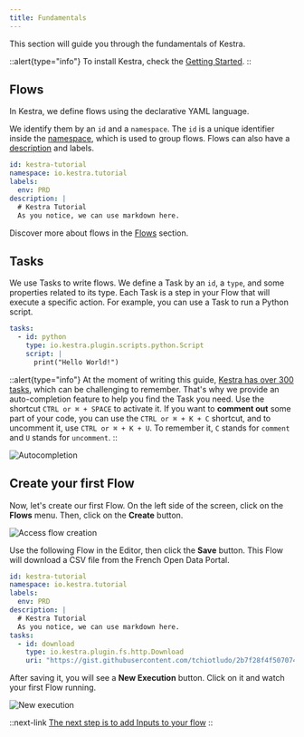 ```yaml
---
title: Fundamentals
---
```


This section will guide you through the fundamentals of Kestra.

::alert{type="info"}
To install Kestra, check the [Getting Started](../01.getting-started.md).
::

## Flows

In Kestra, we define flows using the declarative YAML language.

We identify them by an `id` and a `namespace`. The `id` is a unique identifier inside the [namespace](../03.concepts/01.flows.md#namespace), which is used to group flows. Flows can also have a [description](../05.developer-guide/01.flow.md#document-your-flow) and labels.

```yaml
id: kestra-tutorial
namespace: io.kestra.tutorial
labels:
  env: PRD
description: |
  # Kestra Tutorial
  As you notice, we can use markdown here.
```

Discover more about flows in the [Flows](../05.developer-guide/01.flow.md) section.

## Tasks

We use Tasks to write flows. We define a Task by an `id`, a `type`, and some properties related to its type. Each Task is a step in your Flow that will execute a specific action. For example, you can use a Task to run a Python script.

```yaml
tasks:
  - id: python
    type: io.kestra.plugin.scripts.python.Script
    script: |
      print("Hello World!")
```

::alert{type="info"}
At the moment of writing this guide, [Kestra has over 300 tasks](../../plugins/index.md), which can be challenging to remember. That's why we provide an auto-completion feature to help you find the Task you need. Use the shortcut `CTRL or ⌘ + SPACE` to activate it. If you want to **comment out** some part of your code, you can use the `CTRL or ⌘ + K + C` shortcut, and to uncomment it, use `CTRL or ⌘ + K + U`. To remember it, `C` stands for `comment` and `U` stands for `uncomment`. 
::

![Autocompletion](/docs/tutorial/fundamentals/autocomplete.gif)

## Create your first Flow

Now, let's create our first Flow. On the left side of the screen, click on the **Flows** menu.
Then, click on the **Create** button.

![Access flow creation](/docs/tutorial/fundamentals/create-button.png)

Use the following Flow in the Editor, then click the **Save** button.
This Flow will download a CSV file from the French Open Data Portal.

```yaml
id: kestra-tutorial
namespace: io.kestra.tutorial
labels:
  env: PRD
description: |
  # Kestra Tutorial
  As you notice, we can use markdown here.
tasks:
  - id: download
    type: io.kestra.plugin.fs.http.Download
    uri: "https://gist.githubusercontent.com/tchiotludo/2b7f28f4f507074e60150aedb028e074/raw/6b6348c4f912e79e3ffccaf944fd019bf51cba30/conso-elec-gaz-annuelle-par-naf-agregee-region.csv"
```

After saving it, you will see a **New Execution** button. Click on it and watch your first Flow running.

![New execution](/docs/tutorial/fundamentals/new-execution.png)


::next-link
[The next step is to add Inputs to your flow](./02.inputs.md)
::


